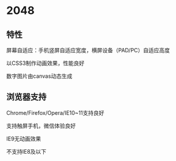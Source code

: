 # 2048
## 特性
屏幕自适应：手机竖屏自适应宽度，横屏设备（PAD/PC）自适应高度

以CSS3制作动画效果，性能良好

数字图片由canvas动态生成

## 浏览器支持
Chrome/Firefox/Opera/IE10~11支持良好

支持触屏手机，微信体验良好

IE9无动画效果

不支持IE8及以下
